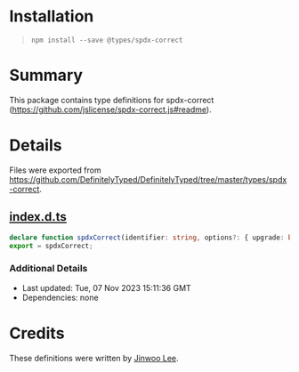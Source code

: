 # Installation
> `npm install --save @types/spdx-correct`

# Summary
This package contains type definitions for spdx-correct (https://github.com/jslicense/spdx-correct.js#readme).

# Details
Files were exported from https://github.com/DefinitelyTyped/DefinitelyTyped/tree/master/types/spdx-correct.
## [index.d.ts](https://github.com/DefinitelyTyped/DefinitelyTyped/tree/master/types/spdx-correct/index.d.ts)
````ts
declare function spdxCorrect(identifier: string, options?: { upgrade: boolean }): string | null;
export = spdxCorrect;

````

### Additional Details
 * Last updated: Tue, 07 Nov 2023 15:11:36 GMT
 * Dependencies: none

# Credits
These definitions were written by [Jinwoo Lee](https://github.com/jinwoo).
